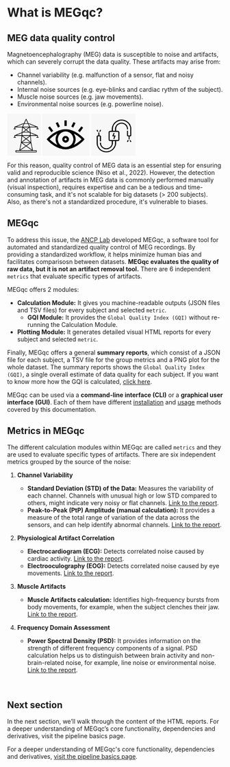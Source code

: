 # What is MEGqc?

## MEG data quality control
Magnetoencephalography (MEG) data is susceptible to  noise and artifacts, which can severely corrupt the data quality. These artifacts may arise from:
- Channel variability (e.g. malfunction of a sensor, flat and noisy channels).
- Internal noise sources (e.g. eye-blinks and cardiac rythm of the subject).
- Muscle noise sources (e.g. jaw movements).
- Environmental noise sources (e.g. powerline noise).

<img src="../static/sources.png" alt="noise-source" width="300px" align="center">

For this reason, quality control of MEG data is an essential step for ensuring valid and reproducible science (Niso et al., 2022). However, the detection and annotation of artifacts in MEG data is commonly performed manually (visual inspection), requires expertise and can be a tedious and time-consuming task, and it's not scalable for big datasets (> 200 subjects). Also, as there's not a standardized procedure, it's vulnerable to biases. 

## MEGqc
To address this issue, the [ANCP Lab](https://uol.de/en/applied-neurocognitive-psychology) developed MEGqc, a software tool for automated and standardized quality control of MEG recordings. By providing a standardized workflow, it helps minimize human bias and facilitates comparisosn between datasets. **MEGqc evaluates the quality of raw data, but it is not an artifact removal tool.** There are 6 independent `metrics` that evaluate specific types of artifacts.

MEGqc offers 2 modules:
- **Calculation Module:** It gives you machine-readable outputs (JSON files and TSV files) for every subject and selected `metric`.
   - **GQI Module:** It provides the `Global Quality Index (GQI)` without re-running the Calculation Module. 
- **Plotting Module:** It generates detailed visual HTML reports for every subject and selected `metric`.

Finally, MEGqc offers a general **summary reports**, which consist of a JSON file for each subject, a TSV file for the group metrics and a PNG plot for the whole dataset. The summary reports shows the `Global Quality Index (GQI)`, a single overall estimate of data quality for each subject. If you want to know more how the GQI is calculated, [click here](./gqi).

MEGqc can be used via a **command-line interface (CLI)** or a **graphical user interface (GUI)**. Each of them have different [installation](./installation) and [usage](./tutorial) methods covered by this documentation.

## Metrics in MEGqc
The different calculation modules within MEGqc are called `metrics` and they are used to evaluate specific types of artifacts. There are six independent metrics grouped by the source of the noise:

1. **Channel Variability**
   
   - **Standard Deviation (STD) of the Data:** Measures the variability of each channel. Channels with unusual high or low STD compared to others, might indicate very noisy or flat channels. [Link to the report](../report/std.md).
   - **Peak-to-Peak (PtP) Amplitude (manual calculation):** It provides a measure of the total range of variation of the data across the sensors, and can help identify abnormal channels. [Link to the report](../report/ptp.md).


2. **Physiological Artifact Correlation**
   
   - **Electrocardiogram (ECG):** Detects correlated noise caused by cardiac activity. [Link to the report](../report/ecg.md).
   - **Electrooculography (EOG):** Detects correlated noise caused by eye movements. [Link to the report](../report/eog.md).

3. **Muscle Artifacts**
   
   - **Muscle Artifacts calculation:** Identifies high-frequency bursts from body movements, for example, when the subject clenches their jaw. [Link to the report](../report/muscle.md).

4. **Frequency Domain Assessment**
   
   - **Power Spectral Density (PSD):** It provides information on the strength of different frequency components of a signal. PSD calculation helps us to distinguish between brain activity and non-brain-related noise, for example, line noise or environmental noise. [Link to the report](../report/psd.md).

<br>  
 
<!--

```{admonition} There are 2 other metrics within MEGqc
:class: dropdown

* **Peak-to-Peak automatic calculation:** This module, which relies on MNE library functions, is not used in the final version of the pipeline. Instead, the "manual calculation" is recommended.
* **Head movement calculation:** This module estimates subject's head movements. These movements may appear as sudden shifts or jumps in the MEG data, causing distortions in the spatial distribution of the recorded magnetic fields. The effects of head movements can vary depending on the strength and direction. This module is implemented but requires a substantial amount of information to perform the calculation.

``` 

-->

## Next section
In the next section, we’ll walk through the content of the HTML reports. For a deeper understanding of MEGqc’s core functionality, dependencies and derivatives, visit the pipeline basics page.

<!--
In the next section, you'll learn more about the Global Quality Index (GQI), how it is calculated and how to interprate the outcome.
-->

For a deeper understanding of MEGqc's core functionality, dependencies and derivatives, [visit the pipeline basics page](../extra/details.md).


        

